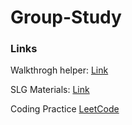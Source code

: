 # Group-Study

### Links

Walkthrogh helper: [Link](https://pythontutor.com/c.html)
  
SLG Materials: [Link](https://github.com/divyanshu-dugar/Fall24-IPC144-SLG)
  
Coding Practice [LeetCode](https://leetcode.com/problemset/?difficulty=EASY&page=1)  
